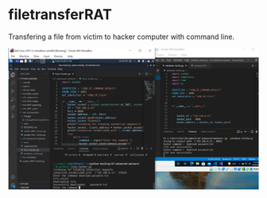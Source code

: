 # filetransferRAT

Transfering a file from victim to hacker computer with command line.

![](assets/downloadpassword.PNG)